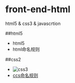 # front-end-html
html5 &amp; css3 &amp; javascrtion

##html5
* html5
 * html命名规则
   
##css2
* ![css3](http://m3.app111.com/AppImg/160x160/2015/12/17/10584655071450316202089.jpg)
 * [ccs命名规则](https://www.douban.com/note/499976405/?type=like)
